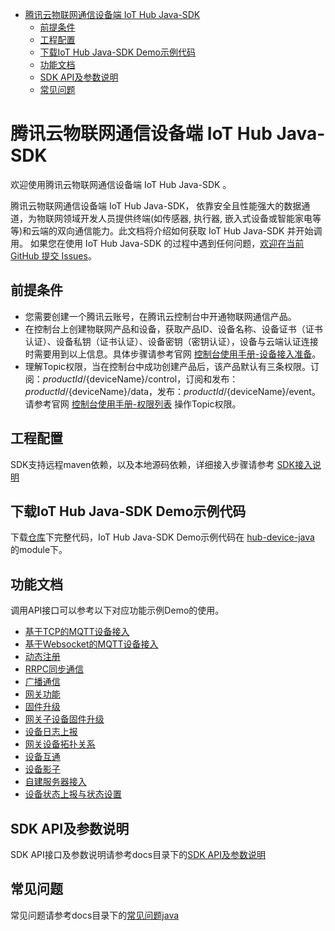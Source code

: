 * [腾讯云物联网通信设备端 IoT Hub Java-SDK](#腾讯云物联网通信设备端-IoT-Hub-Java-SDK)
  * [前提条件](#前提条件)
  * [工程配置](#工程配置)
  * [下载IoT Hub Java-SDK Demo示例代码](#下载IoT-Hub-Java-SDK-Demo示例代码)
  * [功能文档](#功能文档)
  * [SDK API及参数说明](#SDK-API及参数说明)
  * [常见问题](#常见问题)

# 腾讯云物联网通信设备端 IoT Hub Java-SDK
欢迎使用腾讯云物联网通信设备端 IoT Hub Java-SDK 。

腾讯云物联网通信设备端 IoT Hub Java-SDK， 依靠安全且性能强大的数据通道，为物联网领域开发人员提供终端(如传感器, 执行器, 嵌入式设备或智能家电等等)和云端的双向通信能力。此文档将介绍如何获取 IoT Hub Java-SDK 并开始调用。 如果您在使用 IoT Hub Java-SDK 的过程中遇到任何问题，[欢迎在当前 GitHub 提交 Issues](https://github.com/tencentyun/iot-device-java/issues/new)。

## 前提条件
* 您需要创建一个腾讯云账号，在腾讯云控制台中开通物联网通信产品。
* 在控制台上创建物联网产品和设备，获取产品ID、设备名称、设备证书（证书认证）、设备私钥（证书认证）、设备密钥（密钥认证），设备与云端认证连接时需要用到以上信息。具体步骤请参考官网 [控制台使用手册-设备接入准备](https://cloud.tencent.com/document/product/634/14442)。
* 理解Topic权限，当在控制台中成功创建产品后，该产品默认有三条权限。订阅：${productId}/${deviceName}/control，订阅和发布：${productId}/${deviceName}/data，发布：${productId}/${deviceName}/event。请参考官网 [控制台使用手册-权限列表](https://cloud.tencent.com/document/product/634/14444) 操作Topic权限。

## 工程配置

SDK支持远程maven依赖，以及本地源码依赖，详细接入步骤请参考 [SDK接入说明](docs/zh/SDK接入说明.md)

## 下载IoT Hub Java-SDK Demo示例代码
下载[仓库](https://github.com/tencentyun/iot-device-java)下完整代码，IoT Hub Java-SDK Demo示例代码在 [hub-device-java](../hub-device-java/src/test) 的module下。


## 功能文档
调用API接口可以参考以下对应功能示例Demo的使用。

* [基于TCP的MQTT设备接入](docs/zh/基于TCP的MQTT设备接入.md)
* [基于Websocket的MQTT设备接入](docs/zh/基于Websocket的MQTT设备接入.md)
* [动态注册](docs/zh/动态注册.md)
* [RRPC同步通信](docs/zh/RRPC同步通信.md)
* [广播通信](docs/zh/广播通信.md)
* [网关功能](docs/zh/网关功能.md)
* [固件升级](docs/zh/固件升级.md)
* [网关子设备固件升级](docs/zh/网关子设备固件升级.md)
* [设备日志上报](docs/zh/设备日志上报.md)
* [网关设备拓扑关系](docs/zh/网关设备拓扑关系.md)
* [设备互通](docs/zh/设备互通.md)
* [设备影子](docs/zh/设备影子.md)
* [自建服务器接入](docs/zh/自建服务器接入.md)
* [设备状态上报与状态设置](docs/zh/设备状态上报与状态设置.md)

## SDK API及参数说明
SDK API接口及参数说明请参考docs目录下的[SDK API及参数说明](docs/zh/SDK%20API及参数说明.md)

## 常见问题

常见问题请参考docs目录下的[常见问题java](docs/zh/常见问题java.md)
